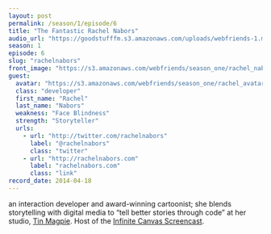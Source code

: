 ```yaml
---
layout: post
permalink: /season/1/episode/6
title: "The Fantastic Rachel Nabors"
audio_url: "https://goodstufffm.s3.amazonaws.com/uploads/webfriends-1.mp3"
season: 1
episode: 6
slug: "rachelnabors"
front_image: "https://s3.amazonaws.com/webfriends/season_one/rachel_nabors@2X.png"
guest:
  avatar: "https://s3.amazonaws.com/webfriends/season_one/rachel_avatar.jpg"
  class: "developer"
  first_name: "Rachel"
  last_name: "Nabors"
  weakness: "Face Blindness"
  strength: "Storyteller"
  urls:
    - url: "http://twitter.com/rachelnabors"
      label: "@rachelnabors"
      class: "twitter"
    - url: "http://rachelnabors.com"
      label: "rachelnabors.com"
      class: "link"
record_date: 2014-04-18
---
```

an interaction developer and award-winning cartoonist; she blends storytelling with digital media to “tell better stories through code” at her studio, [Tin Magpie](http://tinmagpie.com/). Host of the [Infinite Canvas Screencast](http://theinfinitecanvas.com/).
